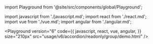 import Playground from '@site/src/components/global/Playground';

import javascript from './javascript.md';
import react from './react.md';
import vue from './vue.md';
import angular from './angular.md';

<Playground
version="6"
code={{
    javascript,
    react,
    vue,
    angular,
  }}
size="210px"
src="usage/v6/accordion/readonly/group/demo.html"
/>
